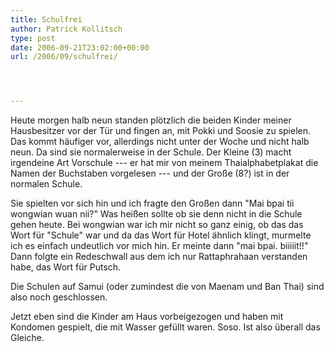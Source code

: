 ```yaml
---
title: Schulfrei
author: Patrick Kollitsch
type: post
date: 2006-09-21T23:02:00+00:00
url: /2006/09/schulfrei/




---
```

Heute morgen halb neun standen plötzlich die beiden Kinder meiner Hausbesitzer vor der Tür und fingen an, mit Pokki und Soosie zu spielen. Das kommt häufiger vor, allerdings nicht unter der Woche und nicht halb neun. Da sind sie normalerweise in der Schule. Der Kleine (3) macht irgendeine Art Vorschule --- er hat mir von meinem Thaialphabetplakat die Namen der Buchstaben vorgelesen --- und der Große (8?) ist in der normalen Schule.

Sie spielten vor sich hin und ich fragte den Großen dann "Mai bpai tii wongwian wuan nii?" Was heißen sollte ob sie denn nicht in die Schule gehen heute. Bei wongwian war ich mir nicht so ganz einig, ob das das Wort für "Schule" war und da das Wort für Hotel ähnlich klingt, murmelte ich es einfach undeutlich vor mich hin. Er meinte dann "mai bpai. biiiiit!!" Dann folgte ein Redeschwall aus dem ich nur Rattaphrahaan verstanden habe, das Wort für Putsch.

Die Schulen auf Samui (oder zumindest die von Maenam und Ban Thai) sind also noch geschlossen. 

Jetzt eben sind die Kinder am Haus vorbeigezogen und haben mit Kondomen gespielt, die mit Wasser gefüllt waren. Soso. Ist also überall das Gleiche.
